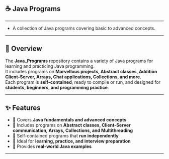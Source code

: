 ## ☕ Java Programs

---

- A collection of Java programs covering basic to advanced concepts.

---

## 📝 Overview

The **Java_Programs** repository contains a variety of Java programs for learning and practicing Java programming.  
It includes programs on **Marvellous projects, Abstract classes, Addition Client-Server, Arrays, Chat applications, Collections, and more**.  
Each program is **self-contained**, ready to compile or run, and designed for **students, beginners, and programming practice**.

---

## ✨ Features

- 🔹 Covers **Java fundamentals and advanced concepts**  
- 🔹 Includes programs on **Abstract classes, Client-Server communication, Arrays, Collections, and Multithreading**  
- 🔹 Self-contained programs that **run independently**  
- 🔹 Ideal for **learning, practice, and interview preparation**  
- 🔹 Provides **real-world Java examples**  

---



